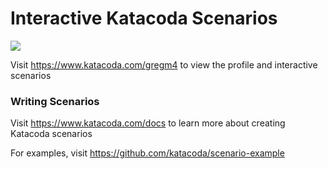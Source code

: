 # Interactive Katacoda Scenarios

[![](http://shields.katacoda.com/katacoda/gregm4/count.svg)](https://www.katacoda.com/gregm4 "Get your profile on Katacoda.com")

Visit https://www.katacoda.com/gregm4 to view the profile and interactive scenarios

### Writing Scenarios
Visit https://www.katacoda.com/docs to learn more about creating Katacoda scenarios

For examples, visit https://github.com/katacoda/scenario-example
